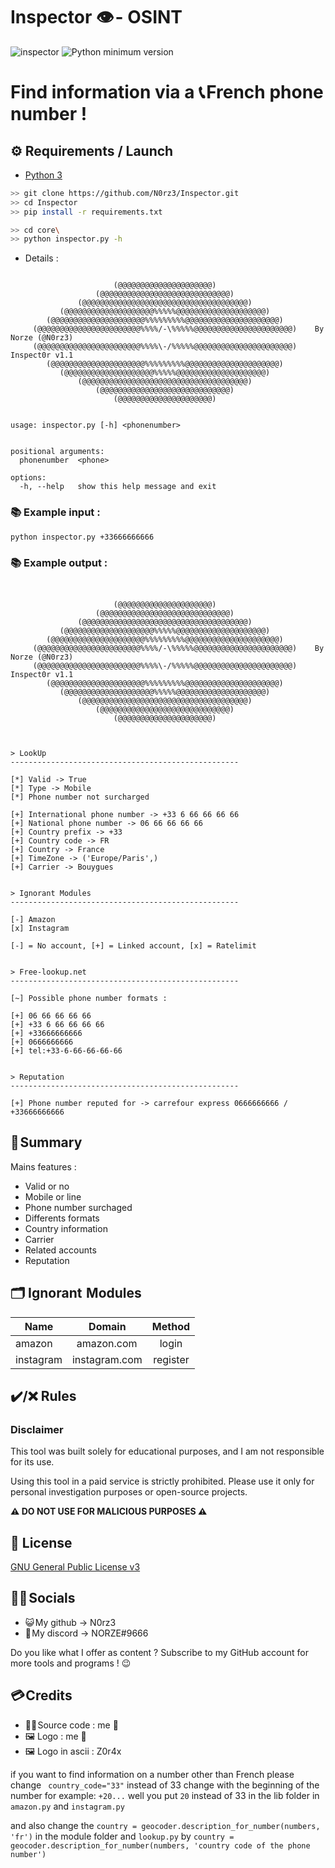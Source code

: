 # **Inspector 👁️ - OSINT**
![inspector](https://user-images.githubusercontent.com/123885505/235235978-76f43388-fba9-4443-bb30-1649aaa3ed95.png)
![Python minimum version](https://img.shields.io/badge/Python-3.10%2B-brightgreen)

# Find information via a 📞 __French__ phone number  !

## **⚙️ Requirements / Launch**

- [Python 3](https://www.python.org/downloads/)
```sh
>> git clone https://github.com/N0rz3/Inspector.git
>> cd Inspector
>> pip install -r requirements.txt

>> cd core\
>> python inspector.py -h
```

- Details : 
```

                       (@@@@@@@@@@@@@@@@@@@@@)
                   (@@@@@@@@@@@@@@@@@@@@@@@@@@@@@)
               (@@@@@@@@@@@@@@@@@@@@@@@@@@@@@@@@@@@@@)
           (@@@@@@@@@@@@@@@@@@@@%%%%%@@@@@@@@@@@@@@@@@@@@)        
        (@@@@@@@@@@@@@@@@@@@@@%%%%%%%%%@@@@@@@@@@@@@@@@@@@@@)     
     (@@@@@@@@@@@@@@@@@@@@@@@%%%%/-\%%%%%@@@@@@@@@@@@@@@@@@@@@@)    By Norze (@N0rz3)
     (@@@@@@@@@@@@@@@@@@@@@@@%%%%\-/%%%%%@@@@@@@@@@@@@@@@@@@@@@)      Inspect0r v1.1 
        (@@@@@@@@@@@@@@@@@@@@@%%%%%%%%%@@@@@@@@@@@@@@@@@@@@@)
           (@@@@@@@@@@@@@@@@@@@@%%%%%@@@@@@@@@@@@@@@@@@@@)       
               (@@@@@@@@@@@@@@@@@@@@@@@@@@@@@@@@@@@@@)           
                   (@@@@@@@@@@@@@@@@@@@@@@@@@@@@@)
                       (@@@@@@@@@@@@@@@@@@@@@)


usage: inspector.py [-h] <phonenumber>


positional arguments:
  phonenumber  <phone>

options:
  -h, --help   show this help message and exit
```

### **📚 Example input :**
```
python inspector.py +33666666666
```

### **📚 Example output :**
```


                       (@@@@@@@@@@@@@@@@@@@@@)
                   (@@@@@@@@@@@@@@@@@@@@@@@@@@@@@)
               (@@@@@@@@@@@@@@@@@@@@@@@@@@@@@@@@@@@@@)
           (@@@@@@@@@@@@@@@@@@@@%%%%%@@@@@@@@@@@@@@@@@@@@)
        (@@@@@@@@@@@@@@@@@@@@@%%%%%%%%%@@@@@@@@@@@@@@@@@@@@@)
     (@@@@@@@@@@@@@@@@@@@@@@@%%%%/-\%%%%%@@@@@@@@@@@@@@@@@@@@@@)    By Norze (@N0rz3)
     (@@@@@@@@@@@@@@@@@@@@@@@%%%%\-/%%%%%@@@@@@@@@@@@@@@@@@@@@@)      Inspect0r v1.1
        (@@@@@@@@@@@@@@@@@@@@@%%%%%%%%%@@@@@@@@@@@@@@@@@@@@@)
           (@@@@@@@@@@@@@@@@@@@@%%%%%@@@@@@@@@@@@@@@@@@@@)
               (@@@@@@@@@@@@@@@@@@@@@@@@@@@@@@@@@@@@@)
                   (@@@@@@@@@@@@@@@@@@@@@@@@@@@@@)
                       (@@@@@@@@@@@@@@@@@@@@@)



> LookUp
---------------------------------------------------

[*] Valid -> True
[*] Type -> Mobile
[*] Phone number not surcharged

[+] International phone number -> +33 6 66 66 66 66
[+] National phone number -> 06 66 66 66 66        
[+] Country prefix -> +33
[+] Country code -> FR
[+] Country -> France
[+] TimeZone -> ('Europe/Paris',)
[+] Carrier -> Bouygues


> Ignorant Modules
---------------------------------------------------

[-] Amazon
[x] Instagram

[-] = No account, [+] = Linked account, [x] = Ratelimit


> Free-lookup.net
---------------------------------------------------    

[~] Possible phone number formats :

[+] 06 66 66 66 66
[+] +33 6 66 66 66 66
[+] +33666666666
[+] 0666666666
[+] tel:+33-6-66-66-66-66


> Reputation
---------------------------------------------------

[+] Phone number reputed for -> carrefour express 0666666666 / +33666666666
```


## **🧾 Summary**

Mains features :
 - Valid or no
 - Mobile or line
 - Phone number surchaged
 - Differents formats
 - Country information
 - Carrier
 - Related accounts
 - Reputation 


## **🗂️ Ignorant  Modules**

|   Name   |  Domain | Method | 
|---    |:-: | :-:
|    amazon  |   amazon.com   | login|
|   instagram|   instagram.com           | register|





## ✔️/❌ Rules
### __Disclaimer__

This tool was built solely for educational purposes, and I am not responsible for its use.

Using this tool in a paid service is strictly prohibited. Please use it only for personal investigation purposes or open-source projects.

**⚠️ DO NOT USE FOR MALICIOUS PURPOSES ⚠️**


## **📝 License**

[GNU General Public License v3](https://www.gnu.org/licenses/gpl-3.0.fr.html)


## **👋🏻 Socials**

- 😺 My github -> N0rz3
- 🤖 My discord -> NORZE#9666

Do you like what I offer as content ? Subscribe to my GitHub account for more tools and programs ! 😉

## **💳 Credits**

- 👨‍💻 Source code : me 🤗
- 🖼️ Logo        : me 🤗
- 🖼️ Logo in ascii : Z0r4x

if you want to find information on a number other than French please change ` country_code="33"` instead of 33 change with the beginning of the number for example: `+20...` well you put `20` instead of 33 in the lib folder in `amazon.py` and `instagram.py`

and also change the `country = geocoder.description_for_number(numbers, 'fr')` in the module folder and `lookup.py` by `country = geocoder.description_for_number(numbers, 'country code of the phone number')`
